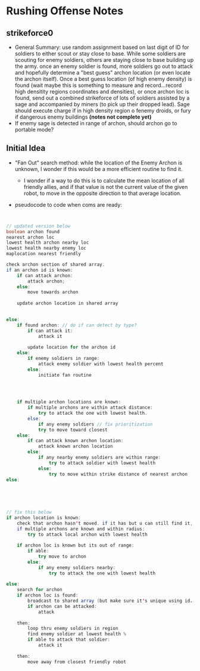 # Rushing Offense Notes

## strikeforce0

* General Summary: use random assignment based on last digit of ID for soldiers to either scout or stay close to base. While some soldiers are scouting for enemy soldiers, others are staying close to base building up the army. once an enemy soldier is found, more soldiers go out to attack and hopefully determine a "best guess" archon location (or even locate the archon itself). Once a best guess location (of high enemy density) is found (wait maybe this is something to measure and record...record high densitity regions coordinates and densities), or once archon loc is found, send out a combined strikeforce of lots of soldiers assisted by a sage and accompanied by miners (to pick up their dropped lead). Sage should execute charge if in high density region o fenemy droids, or fury if dangerous enemy buildings **(notes not complete yet)**
* If enemy sage is detected in range of archon, should archon go to portable mode? 

## Initial Idea
* "Fan Out" search method: while the location of the Enemy Archon is unknown, I wonder if this would be a more efficient routine to find it. 
    * I wonder if a way to do this is to calculate the mean location of all friendly allies, and if that value is not the current value of the given robot, to move in the opposite direction to that average location. 

* pseudocode to code when coms are ready: 
```java


// updated version below 
boolean archon found
nearest archon loc 
lowest health archon nearby loc
lowest health nearby enemy loc
maplocation nearest friendly

check archon section of shared array. 
if an archon id is known: 
    if can attack archon: 
        attack archon; 
    else: 
        move towards archon
    
    update archon location in shared array
    

else:
    if found archon: // do if can detect by type? 
        if can attack it: 
            attack it
            
        update location for the archon id
    else: 
        if enemy soldiers in range: 
            attack enemy soldier with lowest health percent
        else: 
            initiate fan routine 
   
   


    if multiple archon locations are known: 
        if multiple archons are within attack distance: 
            try to attack the one with lowest health. 
        else: 
            if any enemy soldiers // fix prioritization 
            try to move toward closest 
    else: 
        if can attack known archon location: 
            attack known archon location
        else: 
            if any nearby enemy soldiers are within range: 
                try to attack soldier with lowest health 
            else: 
                try to move within strike distance of nearest archon
else: 
    
            
          


// fix this below 
if archon location is known: 
    check that archon hasn't moved. if it has but u can still find it, update shared array. 
    if multiple archons are known and within radius: 
        try to attack local archon with lowest health
    
    if archon loc is known but its out of range: 
        if able: 
            try move to archon
        else:  
            if any enemy soldiers nearby: 
                try to attack the one with lowest health
      
else: 
    search for archon
    if archon loc is found: 
        broadcast to shared array (but make sure it's unique using id...see if it moved)
        if archon can be attacked: 
            attack 
   
    then: 
        loop thru enemy soldiers in region
        find enemy soldier at lowest health % 
        if able to attack that soldier: 
            attack it 
   
    then: 
        move away from closest friendly robot
```
